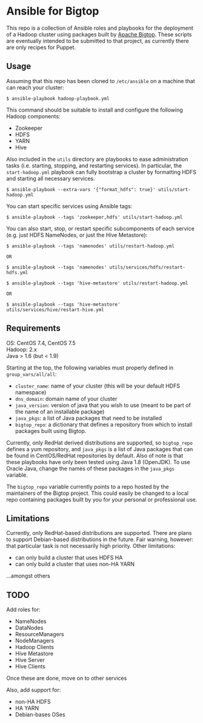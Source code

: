 Ansible for Bigtop
==================
This repo is a collection of Ansible roles and playbooks for the deployment of a
Hadoop cluster using packages built by [Apache Bigtop](http://bigtop.apache.org).
These scripts are eventually intended to be submitted to that project, as
currently there are only recipes for Puppet.  

Usage
-----
Assuming that this repo has been cloned to `/etc/ansible` on a machine that can
reach your cluster:  

```
$ ansible-playbook hadoop-playbook.yml
```

This command should be suitable to install and configure the following Hadoop
components:  

- Zookeeper
- HDFS
- YARN
- Hive

Also included in the `utils` directory are playbooks to ease administration
tasks (i.e. starting, stopping, and restarting services).  In particular, the
`start-hadoop.yml` playbook can fully bootstrap a cluster by formatting HDFS and
starting all necessary services.

```
$ ansible-playbook --extra-vars '{"format_hdfs": true}' utils/start-hadoop.yml
```

You can start specific services using Ansible tags:  

```
$ ansible-playbook --tags 'zookeeper,hdfs' utils/start-hadoop.yml
```

You can also start, stop, or restart specific subcomponents of each service
(e.g. just HDFS NameNodes, or just the Hive Metastore):

```
$ ansible-playbook --tags 'namenodes' utils/restart-hadoop.yml

OR

$ ansible-playbook --tags 'namenodes' utils/services/hdfs/restart-hdfs.yml
```

```
$ ansible-playbook --tags 'hive-metastore' utils/restart-hadoop.yml

OR

$ ansible-playbook --tags 'hive-metastore' utils/services/hive/restart-hive.yml
```

Requirements
------------

OS: CentOS 7.4, CentOS 7.5  
Hadoop: 2.x  
Java > 1.6 (but < 1.9)

Starting at the top, the following variables must properly defined in
`group_vars/all/all`:  

- `cluster_name`: name of your cluster (this will be your default HDFS
  namespace)
- `dns_domain`: domain name of your cluster
- `java_version`: version of java that you wish to use (meant to be part of the
  name of an installable package)
- `java_pkgs`: a list of Java packages that need to be installed
- `bigtop_repo`: a dictionary that defines a repository from which to install
  packages built using Bigtop.

Currently, only RedHat derived distributions are supported, so `bigtop_repo`
defines a yum repository, and `java_pkgs` is a list of Java packages that can be
found in CentOS/RedHat repositories by default.  Also of note is that these
playbooks have only been tested using Java 1.8 (OpenJDK).  To use Oracle Java,
change the names of these packages in the `java_pkgs` variable.  

The `bigtop_repo` variable currently points to a repo hosted by the maintainers
of the Bigtop project.  This could easily be changed to a local repo containing
packages built by you for your personal or professional use.

Limitations
-----------
Currently, only RedHat-based distributions are supported.  There are plans to
support Debian-based distributions in the future.  Fair warning, however: that
particular task is not necessarily high priority.  Other limitations:

- can only build a cluster that uses HDFS HA
- can only build a cluster that uses non-HA YARN

...amongst others

TODO
----
Add roles for:

- NameNodes
- DataNodes
- ResourceManagers
- NodeManagers
- Hadoop Clients
- Hive Metastore
- Hive Server
- Hive Clients

Once these are done, move on to other services

Also, add support for:

- non-HA HDFS
- HA YARN
- Debian-bases OSes
